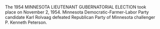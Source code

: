 The 1954 MINNESOTA LIEUTENANT GUBERNATORIAL ELECTION took place on November 2, 1954. Minnesota Democratic-Farmer-Labor Party candidate Karl Rolvaag defeated Republican Party of Minnesota challenger P. Kenneth Peterson.
